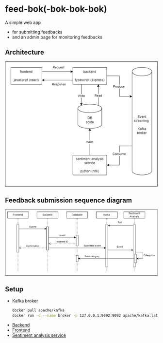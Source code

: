 # feed-bok(-bok-bok-bok)

A simple web app

- for submitting feedbacks
- and an admin page for monitoring feedbacks

## Architecture

![Architecture](architecture.png)

## Feedback submission sequence diagram

![Sequence diagram](sequence_diagram.png)

## Setup

- Kafka broker
  ```bash
  docker pull apache/kafka
  docker run -d --name broker -p 127.0.0.1:9092:9092 apache/kafka:latest
  ```
- [Backend](./backend/README.md)
- [Frontend](./frontend/README.md)
- [Sentiment analysis service](./sentiment-analysis/README.md)
